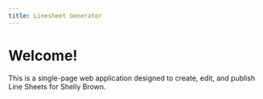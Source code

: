```yaml
---
title: Linesheet Generator
---
```


# Welcome!

This is a single-page web application designed to create, edit, and publish Line Sheets for Shelly Brown.

